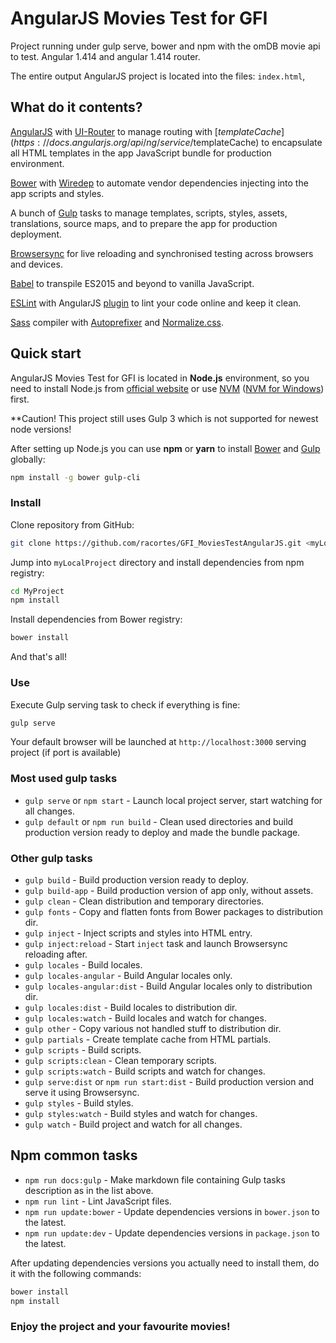 # AngularJS Movies Test for GFI 

Project running under gulp serve, bower and npm with the omDB movie api to test. Angular 1.414 and angular 1.414 router. 

The entire output AngularJS project is located into the
files: `index.html`, 

## What do it contents?

[AngularJS](https://cdnjs.cloudflare.com/ajax/libs/angular.js/1.4.14/angular.min.js) with [UI-Router](https://cdnjs.cloudflare.com/ajax/libs/angular.js/1.4.14/angular-route.js) to manage routing with 
[$templateCache](https://docs.angularjs.org/api/ng/service/$templateCache) to encapsulate all HTML templates in the app JavaScript bundle for production environment.

[Bower](https://bower.io) with [Wiredep](https://www.npmjs.com/package/wiredep) to automate vendor dependencies
injecting into the app scripts and styles.

A bunch of [Gulp](https://gulpjs.com) tasks to manage templates, scripts, styles, assets, translations, source maps, and
to prepare the app for production deployment.

[Browsersync](https://browsersync.io) for live reloading and synchronised testing across browsers and devices.

[Babel](https://babeljs.io) to transpile ES2015 and beyond to vanilla JavaScript.

[ESLint](https://eslint.org) with AngularJS [plugin](https://www.npmjs.com/package/eslint-plugin-angular) to lint your
code online and keep it clean.

[Sass](https://sass-lang.com) compiler with [Autoprefixer](https://autoprefixer.github.io) and
[Normalize.css](https://necolas.github.io/normalize.css).

## Quick start

AngularJS Movies Test for GFI is located in **Node.js** environment, so you need to install Node.js from
[official website](https://nodejs.org) or use [NVM](https://github.com/creationix/nvm)
([NVM for Windows](https://github.com/coreybutler/nvm-windows)) first.   

**Caution! This project still uses Gulp 3 which is not supported for newest node versions!

After setting up Node.js you can use **npm** or **yarn** to install
[Bower](https://bower.io) and [Gulp](https://gulpjs.com) globally:

```sh
npm install -g bower gulp-cli
```

### Install

Clone repository from GitHub:

```sh
git clone https://github.com/racortes/GFI_MoviesTestAngularJS.git <myLocalProject>
```

Jump into `myLocalProject` directory and install dependencies from npm registry:

```sh
cd MyProject
npm install
```

Install dependencies from Bower registry:

```sh
bower install
```

And that's all!

### Use

Execute Gulp serving task to check if everything is fine:

```sh
gulp serve
```

Your default browser will be launched at `http://localhost:3000` serving project (if port is available)


### Most used gulp tasks

* `gulp serve` or `npm start` - Launch local project server, start watching for all changes.
* `gulp default` or `npm run build` - Clean used directories and build production version ready to deploy and made the bundle package.

### Other gulp tasks

* `gulp build` - Build production version ready to deploy.
* `gulp build-app` - Build production version of app only, without assets.
* `gulp clean` - Clean distribution and temporary directories.
* `gulp fonts` - Copy and flatten fonts from Bower packages to distribution dir.
* `gulp inject` - Inject scripts and styles into HTML entry.
* `gulp inject:reload` - Start `inject` task and launch Browsersync reloading after.
* `gulp locales` - Build locales.
* `gulp locales-angular` - Build Angular locales only.
* `gulp locales-angular:dist` - Build Angular locales only to distribution dir.
* `gulp locales:dist` - Build locales to distribution dir.
* `gulp locales:watch` - Build locales and watch for changes.
* `gulp other` - Copy various not handled stuff to distribution dir.
* `gulp partials` - Create template cache from HTML partials.
* `gulp scripts` - Build scripts.
* `gulp scripts:clean` - Clean temporary scripts.
* `gulp scripts:watch` - Build scripts and watch for changes.
* `gulp serve:dist` or `npm run start:dist` - Build production version and serve it using Browsersync.
* `gulp styles` - Build styles.
* `gulp styles:watch` - Build styles and watch for changes.
* `gulp watch` - Build project and watch for all changes.

## Npm common tasks

* `npm run docs:gulp` - Make markdown file containing Gulp tasks description as in the list above.
* `npm run lint` - Lint JavaScript files.
* `npm run update:bower` - Update dependencies versions in `bower.json` to the latest.
* `npm run update:dev` - Update dependencies versions in `package.json` to the latest.

After updating dependencies versions you actually need to install them, do it with the following commands:

```sh
bower install
npm install
```

### Enjoy the project and your favourite movies!

